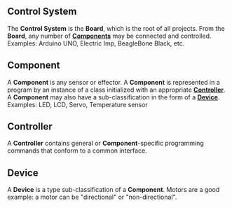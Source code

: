 ## Control System

The **Control System** is the **Board**, which is the root of all projects. From the **Board**, any number of **[Components](#component)** may be connected and controlled. Examples: Arduino UNO, Electric Imp, BeagleBone Black, etc.

## Component

A **Component** is any sensor or effector. A **Component** is represented in a program by an instance of a class initialized with an appropriate **[Controller](#controller)**. A **Component** may also have a sub-classification in the form of a **[Device](#device)**. Examples: LED, LCD, Servo, Temperature sensor

## Controller

A **Controller** contains general or **Component**-specific programming commands that conform to a common interface.

## Device

A **Device** is a type sub-classification of a **Component**. Motors are a good example: a motor can be "directional" or "non-directional".